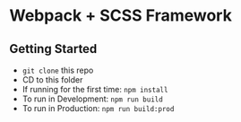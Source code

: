 # Webpack + SCSS Framework

## Getting Started

- `git clone` this repo
- CD to this folder
- If running for the first time: `npm install`
- To run in Development:	`npm run build`
- To run in Production: 	`npm run build:prod`
